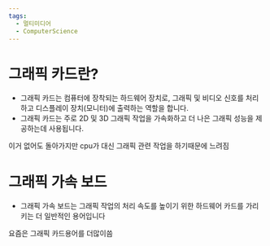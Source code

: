 ```yaml
---
tags:
  - 멀티미디어
  - ComputerScience
---
```

# 그래픽 카드란?

-  그래픽 카드는 컴퓨터에 장착되는 하드웨어 장치로, 그래픽 및 비디오 신호를 처리하고 디스플레이 장치(모니터)에 출력하는 역할을 합니다.
- 그래픽 카드는 주로 2D 및 3D 그래픽 작업을 가속화하고 더 나은 그래픽 성능을 제공하는데 사용됩니다.


이거 없어도 돌아가지만 cpu가 대신 그래픽 관련 작업을 하기때문에 느려짐


# 그래픽 가속 보드

- 그래픽 가속 보드는 그래픽 작업의 처리 속도를 높이기 위한 하드웨어 카드를 가리키는 더 일반적인 용어입니다

요즘은 그래픽 카드용어를 더많이씀
